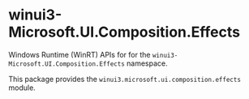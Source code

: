 <!-- warning: Please don't edit this file. It was automatically generated. -->

# winui3-Microsoft.UI.Composition.Effects

Windows Runtime (WinRT) APIs for for the `winui3-Microsoft.UI.Composition.Effects` namespace.

This package provides the `winui3.microsoft.ui.composition.effects` module.
